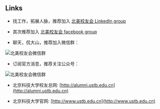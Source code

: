 Links
-------------------------------

* 找工作，拓展人脉，推荐加入 [北美校友会 LinkedIn group](https://www.linkedin.com/groups/4452345)

* 其次推荐加入 [北美校友会 facebook group](https://www.facebook.com/groups/ustbaana)

* 聊天，侃大山，推荐加入微信群：

![北美校友会微信群](images/allen_qrcode.png)

* 订阅官方消息，推荐关注公众号：

![北美校友会微信群](images/mp_ustbaana_qrcode.jpg)

* 北京科技大学校友总网: [http://alumni.ustb.edu.cn](http://alumni.ustb.edu.cn)

* 北京科技大学官网: [http://www.ustb.edu.cn](http://www.ustb.edu.cn)
